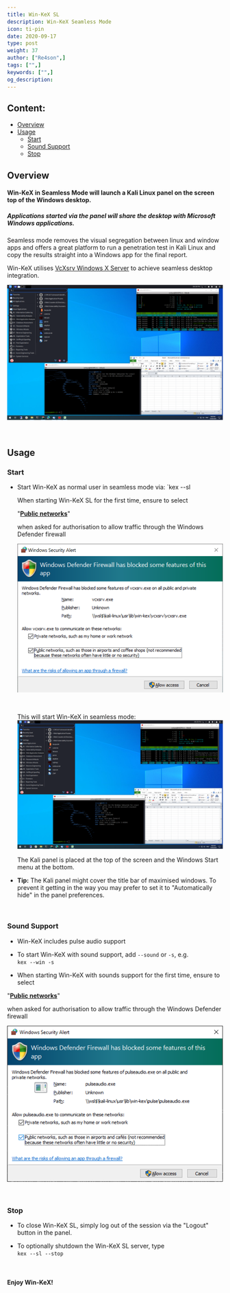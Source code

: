 ```yaml
---
title: Win-KeX SL
description: Win-KeX Seamless Mode
icon: ti-pin
date: 2020-09-17
type: post
weight: 37
author: ["Re4son",]
tags: ["",]
keywords: ["",]
og_description:
---
```


## Content:

- [Overview](#overview)
- [Usage](#Usage)
  - [Start](#start)
  - [Sound Support](#sound-support)
  - [Stop](#stop)



## Overview

#### Win-KeX in Seamless Mode will launch a Kali Linux panel on the screen top of the Windows desktop.

##### Applications started via the panel will share the desktop with Microsoft Windows applications.

Seamless mode removes the visual segregation between linux and window apps and offers a great platform to run a penetration test in Kali Linux and copy the results straight into a Windows app for the final report.

Win-KeX utilises [VcXsrv Windows X Server](https://sourceforge.net/projects/vcxsrv/) to achieve seamless desktop integration.

![win-kex-sl](win-kex-sl.png)  

&nbsp;



## Usage  

### Start  

- Start Win-KeX as normal user in seamless mode via:
`kex --sl  

  When starting Win-KeX SL for the first time, ensure to select  
  
  "**<u>Public networks</u>**"  
  
  when asked for authorisation to allow traffic through the Windows Defender firewall  
  
  ![Firewall](firewall.png)  
  
  &nbsp;  
  
  This will start Win-KeX in seamless mode:   
  ![Win-Kex SL](win-kex-sl.png)  
  
  The Kali panel is placed at the top of the screen and the Windows Start menu at the bottom.  
  
  
  
- **Tip:** The Kali panel might cover the title bar of maximised windows. To prevent it getting in the way you may prefer to set it to "Automatically hide" in the panel preferences.  

  &nbsp;  

### Sound Support  

- Win-KeX includes pulse audio support  

- To start Win-KeX with sound support, add `--sound` or `-s`, e.g.  
  `kex --win -s`  

- When starting Win-KeX with sounds support for the first time, ensure to select  
  

"**<u>Public networks</u>**"  

  when asked for authorisation to allow traffic through the Windows Defender firewall  

  ![PulseAudit-Firewall](win-kex-pulseaudio_firewall.png)    

  &nbsp;  

### Stop  

- To close Win-KeX SL, simply log out of the session via the "Logout" button in the panel.  
  
- To optionally shutdown the Win-KeX SL server, type  
  `kex --sl --stop`   

    &nbsp;

#### Enjoy Win-KeX!  